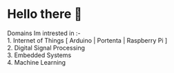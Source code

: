 # Hello there  👋

Domains Im intrested in :- 
<br>1. Internet of Things [ Arduino | Portenta | Raspberry Pi ]
<br>2. Digital Signal Processing 
<br>3. Embedded Systems 
<br>4. Machine Learning 


